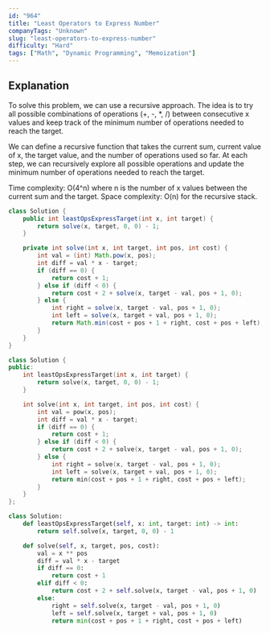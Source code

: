 ```yaml
---
id: "964"
title: "Least Operators to Express Number"
companyTags: "Unknown"
slug: "least-operators-to-express-number"
difficulty: "Hard"
tags: ["Math", "Dynamic Programming", "Memoization"]
---
```


## Explanation
To solve this problem, we can use a recursive approach. The idea is to try all possible combinations of operations (+, -, *, /) between consecutive x values and keep track of the minimum number of operations needed to reach the target.

We can define a recursive function that takes the current sum, current value of x, the target value, and the number of operations used so far. At each step, we can recursively explore all possible operations and update the minimum number of operations needed to reach the target.

Time complexity: O(4^n) where n is the number of x values between the current sum and the target.
Space complexity: O(n) for the recursive stack.
```java
class Solution {
    public int leastOpsExpressTarget(int x, int target) {
        return solve(x, target, 0, 0) - 1;
    }

    private int solve(int x, int target, int pos, int cost) {
        int val = (int) Math.pow(x, pos);
        int diff = val * x - target;
        if (diff == 0) {
            return cost + 1;
        } else if (diff < 0) {
            return cost + 2 + solve(x, target - val, pos + 1, 0);
        } else {
            int right = solve(x, target - val, pos + 1, 0);
            int left = solve(x, target + val, pos + 1, 0);
            return Math.min(cost + pos + 1 + right, cost + pos + left);
        }
    }
}
```

```cpp
class Solution {
public:
    int leastOpsExpressTarget(int x, int target) {
        return solve(x, target, 0, 0) - 1;
    }

    int solve(int x, int target, int pos, int cost) {
        int val = pow(x, pos);
        int diff = val * x - target;
        if (diff == 0) {
            return cost + 1;
        } else if (diff < 0) {
            return cost + 2 + solve(x, target - val, pos + 1, 0);
        } else {
            int right = solve(x, target - val, pos + 1, 0);
            int left = solve(x, target + val, pos + 1, 0);
            return min(cost + pos + 1 + right, cost + pos + left);
        }
    }
};
```

```python
class Solution:
    def leastOpsExpressTarget(self, x: int, target: int) -> int:
        return self.solve(x, target, 0, 0) - 1

    def solve(self, x, target, pos, cost):
        val = x ** pos
        diff = val * x - target
        if diff == 0:
            return cost + 1
        elif diff < 0:
            return cost + 2 + self.solve(x, target - val, pos + 1, 0)
        else:
            right = self.solve(x, target - val, pos + 1, 0)
            left = self.solve(x, target + val, pos + 1, 0)
            return min(cost + pos + 1 + right, cost + pos + left)
```